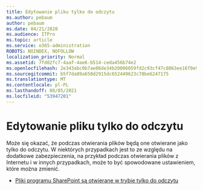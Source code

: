 ```yaml
---
title: Edytowanie pliku tylko do odczytu
ms.author: pebaum
author: pebaum
ms.date: 04/21/2020
ms.audience: ITPro
ms.topic: article
ms.service: o365-administration
ROBOTS: NOINDEX, NOFOLLOW
localization_priority: Normal
ms.assetid: 7fd02fc7-4aaf-4ae6-b514-ceda456b74e2
ms.openlocfilehash: 2e343abc0b7ae06de34b20006059fd2c93cf47c8063ee16f0e9e1ab273e1ee4d
ms.sourcegitcommit: b5f7da89a650d2915dc652449623c78be6247175
ms.translationtype: MT
ms.contentlocale: pl-PL
ms.lasthandoff: 08/05/2021
ms.locfileid: "53947201"
---
```

# <a name="edit-a-read-only-file"></a>Edytowanie pliku tylko do odczytu

Może się okazać, że podczas otwierania plików będą one otwierane jako tylko do odczytu. W niektórych przypadkach jest to ze względu na dodatkowe zabezpieczenia, na przykład podczas otwierania plików z Internetu i w innych przypadkach, może to być spowodowane ustawieniem, które można zmienić.

- [Pliki programu SharePoint są otwierane w trybie tylko do odczytu](https://docs.microsoft.com/sharepoint/troubleshoot/lists-and-libraries/files-open-as-read-only-and-cannot-check-in-or-out)
